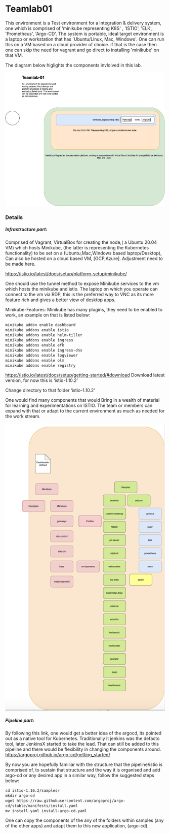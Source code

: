 # Teamlab01

This environment is a Test environment for a integration & delivery system, one which is comprised of 'minikube representing K8S' , 'ISTIO', 'ELK', 'Prometheus', 'Argo-CD'. The system is portable, ideal target environment is a laptop or workstation that has 'Ubuntu/Linux, Mac, Windows'. One can run this on a VM based on a cloud provider of choice. if that is the case then one can skip the need for vagrant and go direct to installing 'minikube' on that VM.


The diagram below higlights the components invlolved in this lab.

![Project overall plan explanation](./teamlab-01-overall-design.png) 

### Details

##### Infrastructure part:
Comprised of Vagrant, VirtualBox for creating the node,( a Ubuntu 20.04 VM) which hosts Minikube, (the latter is representing the Kubernetes functionality) to be set on a (Ubuntu,Mac,Windows based laptop/Desktop), Can also be hosted on a cloud based VM, [GCP,Azure]. Adjustment need to be made here.

https://istio.io/latest/docs/setup/platform-setup/minikube/


One should use the tunnel method to expose Minikube services to the vm which hosts the minikube and istio. The laptop on which you operate can connect to the vm via RDP, this is the preferred way to VNC as its more feature rich and gives a better view of desktop apps.


Minikube-Features:
Minikube has many plugins, they need to be enabled to work, an example on that is listed below:

```
minikube addon enable dashboard
minikube addons enable istio
minikube addons enable helm-tiller
minikube addons enable ingress
minikube addons enable efk
minikube addons enable ingress-dns
minikube addons enable logviewer
minikube addons enable olm
minikube addons enable registry

```


https://istio.io/latest/docs/setup/getting-started/#download
Download latest version, for now this is ‘istio-1.10.2’

Change directory to that folder ‘istio-1.10.2’

One would find many components that would Bring in a wealth of material for learning and experimentations on ISTIO. The team or members can expand with that or adapt to the current environment as much as needed for the work stream.

![istio components listed here](istio-components.png)

##### Pipeline part:

By following this link, one would get a better idea of the argocd, its pointed out as a native tool for Kubernetes. Traditionally it jenkins was the defacto tool, later JenkinsX started to take the lead. That can still be added to this pipeline and there would be flexibility in changing the components around.
https://argoproj.github.io/argo-cd/getting_started/

By now you are hopefully familiar with the structure that the pipeline/istio is comprised of, to sustain that structure and the way it is organised and add argo-cd or any desired app in a similar way, follow the suggested steps below:
```
cd istio-1.10.2/samples/                  
mkdir argo-cd
wget https://raw.githubusercontent.com/argoproj/argo-cd/stable/manifests/install.yaml
mv install.yaml install-argo-cd.yaml
```
One can copy the components of the any of the folders within samples (any of the other apps) and adapt them to this new application, (argo-cd). 
